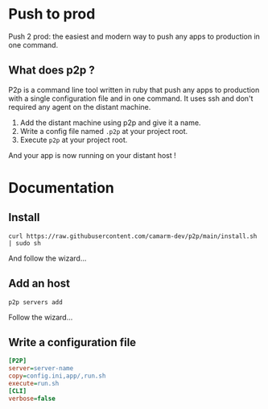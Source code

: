 # Push to prod
Push 2 prod: the easiest and modern way to push any apps to production in one command.

## What does p2p ?
P2p is a command line tool written in ruby that push any apps to production with a single configuration file and in one command.
It uses ssh and don't required any agent on the distant machine.

1. Add the distant machine using p2p and give it a name.
2. Write a config file named `.p2p` at your project root.
3. Execute `p2p` at your project root.

And your app is now running on your distant host !

# Documentation

## Install

```shell
curl https://raw.githubusercontent.com/camarm-dev/p2p/main/install.sh | sudo sh
```
And follow the wizard...

## Add an host
```shell
p2p servers add
```
Follow the wizard...

## Write a configuration file
```ini
[P2P]
server=server-name
copy=config.ini,app/,run.sh
execute=run.sh
[CLI]
verbose=false
```
